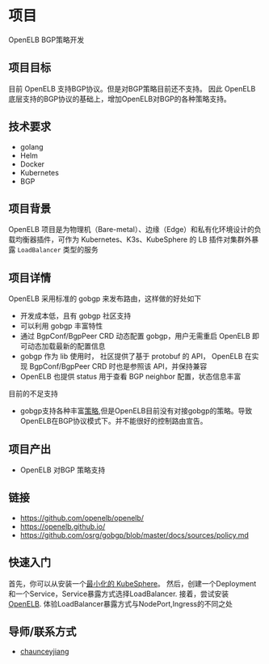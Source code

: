 # 项目

OpenELB BGP策略开发

## 项目目标

目前 OpenELB 支持BGP协议。但是对BGP策略目前还不支持。
因此 OpenELB 底层支持的BGP协议的基础上，增加OpenELB对BGP的各种策略支持。

## 技术要求

* golang
* Helm
* Docker
* Kubernetes
* BGP


## 项目背景

OpenELB 项目是为物理机（Bare-metal）、边缘（Edge）和私有化环境设计的负载均衡器插件，可作为 Kubernetes、K3s、KubeSphere 的 LB 插件对集群外暴露 `LoadBalancer` 类型的服务

## 项目详情

OpenELB 采用标准的 gobgp 来发布路由，这样做的好处如下

- 开发成本低，且有 gobgp 社区支持
- 可以利用 gobgp 丰富特性
- 通过 BgpConf/BgpPeer CRD 动态配置 gobgp，用户无需重启 OpenELB 即可动态加载最新的配置信息
- gobgp 作为 lib 使用时， 社区提供了基于 protobuf 的 API， OpenELB 在实现 BgpConf/BgpPeer CRD 时也是参照该 API，并保持兼容
- OpenELB 也提供 status 用于查看 BGP neighbor 配置，状态信息丰富

目前的不足支持
- gobgp支持各种丰富[策略](https://github.com/osrg/gobgp/blob/master/docs/sources/policy.md),但是OpenELB目前没有对接gobgp的策略。导致OpenELB在BGP协议模式下。并不能很好的控制路由宣告。


## 项目产出

* OpenELB 对BGP 策略支持


## 链接

* https://github.com/openelb/openelb/
* https://openelb.github.io/
* https://github.com/osrg/gobgp/blob/master/docs/sources/policy.md

## 快速入门

首先，你可以从安装一个[最小化的 KubeSphere](https://kubesphere.io/docs/quick-start/minimal-kubesphere-on-k8s/)。
然后，创建一个Deployment和一个Service，Service暴露方式选择LoadBalancer.
接着，尝试安装 [OpenELB](https://openelb.github.io/docs/getting-started/installation/install-openelb-on-kubernetes/). 体验LoadBalancer暴露方式与NodePort,Ingress的不同之处

## 导师/联系方式

* [chaunceyjiang](https://github.com/chaunceyjiang/)
